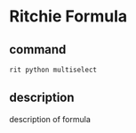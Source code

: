 # Ritchie Formula

## command

```bash
rit python multiselect
```

## description

description of formula
